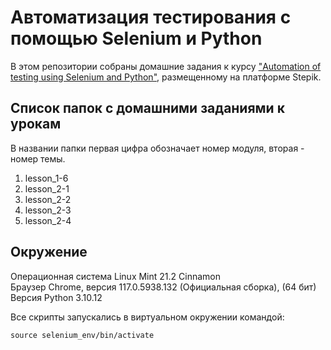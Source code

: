 # Автоматизация тестирования с помощью Selenium и Python

В этом репозитории собраны домашние задания к курсу ["Automation of testing using Selenium and Python"](https://stepik.org/course/575/info), размещенному на платформе Stepik.

## Список папок с домашними заданиями к урокам

В названии папки первая цифра обозначает номер модуля, вторая - номер темы.

1. lesson_1-6
2. lesson_2-1
3. lesson_2-2
4. lesson_2-3
5. lesson_2-4

## Окружение

Операционная система Linux Mint 21.2 Cinnamon  
Браузер Chrome, версия 117.0.5938.132 (Официальная сборка), (64 бит)  
Версия Python 3.10.12

Все скрипты запускались в виртуальном окружении командой:

`source selenium_env/bin/activate`
